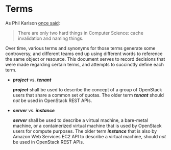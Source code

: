 Terms
=====

As Phil Karlson [once said](hardthings):
    
> There are only two hard things in Computer Science: cache invalidation and
> naming things.

Over time, various terms and synonyms for those terms generate some
controversy, and different teams end up using different words to reference the
same object or resource. This document serves to record decisions that were
made regarding certain terms, and attempts to succinctly define each term.

* ***project*** vs. ***tenant***

  ***project*** shall be used to describe the concept of a group of OpenStack
  users that share a common set of quotas. The older term ***tenant*** should
  *not* be used in OpenStack REST APIs.

* ***server*** vs. ***instance***

  ***server*** shall be used to describe a virtual machine, a bare-metal machine,
  or a containerized virtual machine that is used by OpenStack users for
  compute purposes. The older term ***instance*** that is also by Amazon Web
  Services EC2 API to describe a virtual machine, should *not* be used in
  OpenStack REST APIs.

[processes]: https://wiki.openstack.org/wiki/How_To_Contribute
[hardthings]: http://martinfowler.com/bliki/TwoHardThings.html
